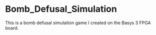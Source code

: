 # Bomb_Defusal_Simulation
This is a bomb defusal simulation game I created on the Basys 3 FPGA board. 
